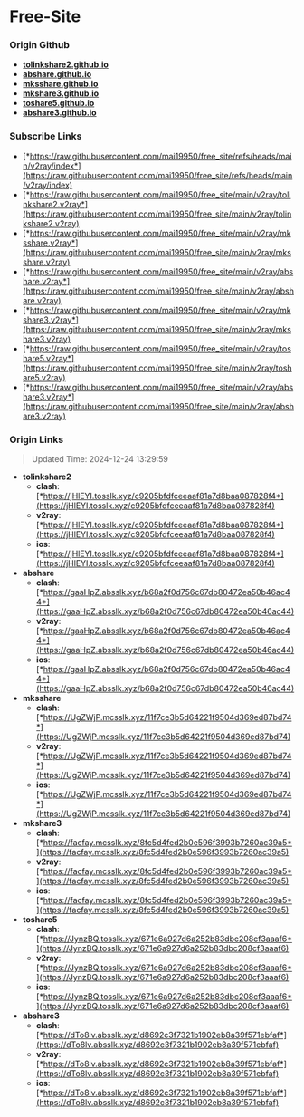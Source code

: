 # Free-Site

### Origin Github

- [**tolinkshare2.github.io**](https://github.com/tolinkshare2/tolinkshare2.github.io)
- [**abshare.github.io**](https://github.com/abshare/abshare.github.io)
- [**mksshare.github.io**](https://github.com/mksshare/mksshare.github.io)
- [**mkshare3.github.io**](https://github.com/mkshare3/mkshare3.github.io)
- [**toshare5.github.io**](https://github.com/toshare5/toshare5.github.io)
- [**abshare3.github.io**](https://github.com/abshare3/abshare3.github.io)

### Subscribe Links

- [*https://raw.githubusercontent.com/mai19950/free_site/refs/heads/main/v2ray/index*](https://raw.githubusercontent.com/mai19950/free_site/refs/heads/main/v2ray/index)
- [*https://raw.githubusercontent.com/mai19950/free_site/main/v2ray/tolinkshare2.v2ray*](https://raw.githubusercontent.com/mai19950/free_site/main/v2ray/tolinkshare2.v2ray)
- [*https://raw.githubusercontent.com/mai19950/free_site/main/v2ray/mksshare.v2ray*](https://raw.githubusercontent.com/mai19950/free_site/main/v2ray/mksshare.v2ray)
- [*https://raw.githubusercontent.com/mai19950/free_site/main/v2ray/abshare.v2ray*](https://raw.githubusercontent.com/mai19950/free_site/main/v2ray/abshare.v2ray)
- [*https://raw.githubusercontent.com/mai19950/free_site/main/v2ray/mkshare3.v2ray*](https://raw.githubusercontent.com/mai19950/free_site/main/v2ray/mkshare3.v2ray)
- [*https://raw.githubusercontent.com/mai19950/free_site/main/v2ray/toshare5.v2ray*](https://raw.githubusercontent.com/mai19950/free_site/main/v2ray/toshare5.v2ray)
- [*https://raw.githubusercontent.com/mai19950/free_site/main/v2ray/abshare3.v2ray*](https://raw.githubusercontent.com/mai19950/free_site/main/v2ray/abshare3.v2ray)

### Origin Links

> Updated Time: 2024-12-24 13:29:59

- **tolinkshare2**
  - **clash**: [*https://jHlEYI.tosslk.xyz/c9205bfdfceeaaf81a7d8baa087828f4*](https://jHlEYI.tosslk.xyz/c9205bfdfceeaaf81a7d8baa087828f4)
  - **v2ray**: [*https://jHlEYI.tosslk.xyz/c9205bfdfceeaaf81a7d8baa087828f4*](https://jHlEYI.tosslk.xyz/c9205bfdfceeaaf81a7d8baa087828f4)
  - **ios**: [*https://jHlEYI.tosslk.xyz/c9205bfdfceeaaf81a7d8baa087828f4*](https://jHlEYI.tosslk.xyz/c9205bfdfceeaaf81a7d8baa087828f4)
- **abshare**
  - **clash**: [*https://gaaHpZ.absslk.xyz/b68a2f0d756c67db80472ea50b46ac44*](https://gaaHpZ.absslk.xyz/b68a2f0d756c67db80472ea50b46ac44)
  - **v2ray**: [*https://gaaHpZ.absslk.xyz/b68a2f0d756c67db80472ea50b46ac44*](https://gaaHpZ.absslk.xyz/b68a2f0d756c67db80472ea50b46ac44)
  - **ios**: [*https://gaaHpZ.absslk.xyz/b68a2f0d756c67db80472ea50b46ac44*](https://gaaHpZ.absslk.xyz/b68a2f0d756c67db80472ea50b46ac44)
- **mksshare**
  - **clash**: [*https://UgZWjP.mcsslk.xyz/11f7ce3b5d64221f9504d369ed87bd74*](https://UgZWjP.mcsslk.xyz/11f7ce3b5d64221f9504d369ed87bd74)
  - **v2ray**: [*https://UgZWjP.mcsslk.xyz/11f7ce3b5d64221f9504d369ed87bd74*](https://UgZWjP.mcsslk.xyz/11f7ce3b5d64221f9504d369ed87bd74)
  - **ios**: [*https://UgZWjP.mcsslk.xyz/11f7ce3b5d64221f9504d369ed87bd74*](https://UgZWjP.mcsslk.xyz/11f7ce3b5d64221f9504d369ed87bd74)
- **mkshare3**
  - **clash**: [*https://facfay.mcsslk.xyz/8fc5d4fed2b0e596f3993b7260ac39a5*](https://facfay.mcsslk.xyz/8fc5d4fed2b0e596f3993b7260ac39a5)
  - **v2ray**: [*https://facfay.mcsslk.xyz/8fc5d4fed2b0e596f3993b7260ac39a5*](https://facfay.mcsslk.xyz/8fc5d4fed2b0e596f3993b7260ac39a5)
  - **ios**: [*https://facfay.mcsslk.xyz/8fc5d4fed2b0e596f3993b7260ac39a5*](https://facfay.mcsslk.xyz/8fc5d4fed2b0e596f3993b7260ac39a5)
- **toshare5**
  - **clash**: [*https://JynzBQ.tosslk.xyz/671e6a927d6a252b83dbc208cf3aaaf6*](https://JynzBQ.tosslk.xyz/671e6a927d6a252b83dbc208cf3aaaf6)
  - **v2ray**: [*https://JynzBQ.tosslk.xyz/671e6a927d6a252b83dbc208cf3aaaf6*](https://JynzBQ.tosslk.xyz/671e6a927d6a252b83dbc208cf3aaaf6)
  - **ios**: [*https://JynzBQ.tosslk.xyz/671e6a927d6a252b83dbc208cf3aaaf6*](https://JynzBQ.tosslk.xyz/671e6a927d6a252b83dbc208cf3aaaf6)
- **abshare3**
  - **clash**: [*https://dTo8lv.absslk.xyz/d8692c3f7321b1902eb8a39f571ebfaf*](https://dTo8lv.absslk.xyz/d8692c3f7321b1902eb8a39f571ebfaf)
  - **v2ray**: [*https://dTo8lv.absslk.xyz/d8692c3f7321b1902eb8a39f571ebfaf*](https://dTo8lv.absslk.xyz/d8692c3f7321b1902eb8a39f571ebfaf)
  - **ios**: [*https://dTo8lv.absslk.xyz/d8692c3f7321b1902eb8a39f571ebfaf*](https://dTo8lv.absslk.xyz/d8692c3f7321b1902eb8a39f571ebfaf)
